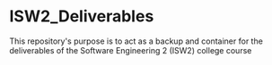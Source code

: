 # ISW2_Deliverables
This repository's purpose is to act as a backup and container for the deliverables of the Software Engineering 2 (ISW2) college course
